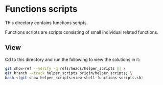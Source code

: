 
# Functions scripts

This directory contains functions scripts.

Functions scripts are scripts consisting of small individual related functions.

## View

Cd to this directory and run the following to view the solutions in it:

```bash
git show-ref --verify -q refs/heads/helper_scripts || \
git branch --track helper_scripts origin/helper_scripts; \
bash <(git show helper_scripts:view-shell-functions-scripts.sh)
```


